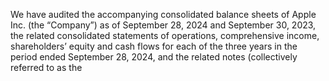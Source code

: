 We have audited the accompanying consolidated balance sheets of Apple Inc. (the “Company”) as of September 28, 2024 and
September 30, 2023, the related consolidated statements of operations, comprehensive income, shareholders’ equity and cash
flows for each of the three years in the period ended September 28, 2024, and the related notes (collectively referred to as the